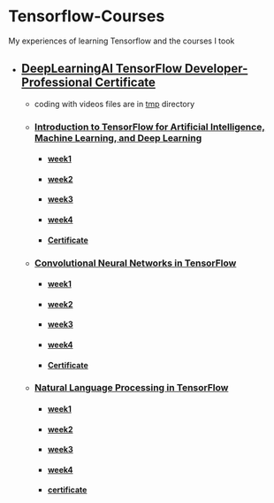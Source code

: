 
# Tensorflow-Courses

My experiences of learning Tensorflow and the courses I took

*   ##  [DeepLearningAI TensorFlow Developer-Professional Certificate](./DeepLearningAI-TensorFlow-Developer-Professional-Certificate/)
    * coding with videos files are in [tmp](./DeepLearningAI-TensorFlow-Developer-Professional-Certificate/tmp/) directory
    *   ### [Introduction to TensorFlow for Artificial Intelligence, Machine Learning, and Deep Learning](./DeepLearningAI-TensorFlow-Developer-Professional-Certificate/C1-Introduction-to-TensorFlow-for-Artificial-Intelligence-Machine-Learning-and-Deep-Learning)
        *   ####    [week1](./DeepLearningAI-TensorFlow-Developer-Professional-Certificate/C1-Introduction-to-TensorFlow-for-Artificial-Intelligence-Machine-Learning-and-Deep-Learning/week1/)
        *   ####    [week2](./DeepLearningAI-TensorFlow-Developer-Professional-Certificate/C1-Introduction-to-TensorFlow-for-Artificial-Intelligence-Machine-Learning-and-Deep-Learning/week2/)
        *   ####    [week3](./DeepLearningAI-TensorFlow-Developer-Professional-Certificate/C1-Introduction-to-TensorFlow-for-Artificial-Intelligence-Machine-Learning-and-Deep-Learning/week3/)
        *   ####    [week4](./DeepLearningAI-TensorFlow-Developer-Professional-Certificate/C1-Introduction-to-TensorFlow-for-Artificial-Intelligence-Machine-Learning-and-Deep-Learning/week4/)
        *   ####    [Certificate](./DeepLearningAI-TensorFlow-Developer-Professional-Certificate/C1-Introduction-to-TensorFlow-for-Artificial-Intelligence-Machine-Learning-and-Deep-Learning/Certificate.pdf)
    *   ### [Convolutional Neural Networks in TensorFlow](./DeepLearningAI-TensorFlow-Developer-Professional-Certificate/C2-Convolutional-Neural-Networks-in-TensorFlow/)
        *   ####    [week1](./DeepLearningAI-TensorFlow-Developer-Professional-Certificate/C2-Convolutional-Neural-Networks-in-TensorFlow/week1/)
        *   ####    [week2](./DeepLearningAI-TensorFlow-Developer-Professional-Certificate/C2-Convolutional-Neural-Networks-in-TensorFlow/week2/)
        *   ####    [week3](./DeepLearningAI-TensorFlow-Developer-Professional-Certificate/C2-Convolutional-Neural-Networks-in-TensorFlow/week3/)
        *   ####    [week4](./DeepLearningAI-TensorFlow-Developer-Professional-Certificate/C2-Convolutional-Neural-Networks-in-TensorFlow/week4/)
        *   ####    [Certificate](./DeepLearningAI-TensorFlow-Developer-Professional-Certificate/C2-Convolutional-Neural-Networks-in-TensorFlow/Certificate.pdf)
    *   ### [Natural Language Processing in TensorFlow](./DeepLearningAI-TensorFlow-Developer-Professional-Certificate/C3-Natural-Language-Processing-in-TensorFlow/)
        *   ####    [week1](./DeepLearningAI-TensorFlow-Developer-Professional-Certificate/C3-Natural-Language-Processing-in-TensorFlow/week1/)
        *   ####    [week2](./DeepLearningAI-TensorFlow-Developer-Professional-Certificate/C3-Natural-Language-Processing-in-TensorFlow/week2/)
        *   ####    [week3](./DeepLearningAI-TensorFlow-Developer-Professional-Certificate/C3-Natural-Language-Processing-in-TensorFlow/week3/)
        *   ####    [week4](./DeepLearningAI-TensorFlow-Developer-Professional-Certificate/C3-Natural-Language-Processing-in-TensorFlow//week4/)
        *   ####    [certificate](./DeepLearningAI-TensorFlow-Developer-Professional-Certificate/C3-Natural-Language-Processing-in-TensorFlow/Certificate.pdf)
